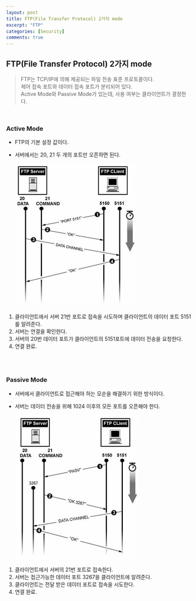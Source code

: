 ```yaml
---
layout: post
title: FTP(File Transfer Protocol) 2가지 mode
excerpt: "FTP"
categories: [Security]
comments: true
---
```


## FTP(File Transfer Protocol) 2가지 mode

> FTP는 TCP/IP에 의해 제공되는 파일 전송 표준 프로토콜이다.  
제어 접속 포트와 데이터 접속 포트가 분리되어 있다.  
Active Mode와 Passive Mode가 있는데, 사용 여부는 클라이언트가 결정한다.
   
<br/>

### __Active Mode__
- FTP의 기본 설정 값이다.
- 서버에서는 20, 21 두 개의 포트만 오픈하면 된다.  
  
  ![Smithsonian Image](/img/2019/190520/active_mode.jpg)

1. 클라이언트에서 서버 21번 포트로 접속을 시도하며 클라이언트의 데이터 포트 5151를 알려준다.
2. 서버는 연결을 확인한다.
3. 서버의 20번 데이터 포트가 클라이언트의 5151포트에 데이터 전송을 요청한다.
4. 연결 완료.

<br/>
<br/>

### __Passive Mode__
- 서버에서 클라이언트로 접근해야 하는 모순을 해결하기 위한 방식이다.
- 서버는 데이터 전송을 위해 1024 이후의 모든 포트를 오픈해야 한다.  
 
  ![Smithsonian Image](/img/2019/190520/passive_mode.jpg)

1. 클라이언트에서 서버의 21번 포트로 접속한다.
2. 서버는 접근가능한 데이터 포트 3267을 클라이언트에 알려준다.
3. 클라이언트는 전달 받은 데이터 포트로 접속을 시도한다.
4. 연결 완료.